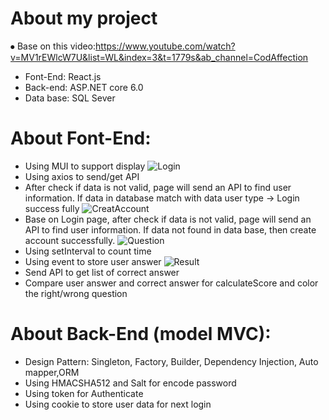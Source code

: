 # About my project
⦁	 Base on this video:https://www.youtube.com/watch?v=MV1rEWlcW7U&list=WL&index=3&t=1779s&ab_channel=CodAffection
- Font-End: React.js
- Back-end: ASP.NET core 6.0
- Data base: SQL Sever
# About Font-End:
 - Using MUI to support display
 ![Login](https://github.com/haoquy02/QuizWebApp/assets/73586324/b12ac4d9-ae32-4f6c-b869-d4c77402c353)
- Using axios to send/get API
- After check if data is not valid, page will send an API to find user information. If data in database match with data user type -> Login success fully
 ![CreatAccount](https://github.com/haoquy02/QuizWebApp/assets/73586324/fdb1c4a5-1825-43ee-b5fa-87cfba912b8e)
- Base on Login page, after check if data is not valid, page will send an API to find user information. If data not found in data base, then create account successfully.
 ![Question](https://github.com/haoquy02/QuizWebApp/assets/73586324/f802f4e2-79b8-446b-b5cb-2bfc91398c2d)
- Using setInterval to count time
- Using <on Click> event to store user answer
![Result](https://github.com/haoquy02/QuizWebApp/assets/73586324/bee8dbbc-4cd9-49a0-b765-b8c0b9fbd1c4)
- Send API to get list of correct answer 
- Compare user answer and correct answer for calculateScore and color the right/wrong question
# About Back-End (model MVC):
 - Design Pattern: Singleton, Factory, Builder, Dependency Injection, Auto mapper,ORM
 - Using HMACSHA512 and Salt for encode password
 - Using token for Authenticate
 - Using cookie to store user data for next login

